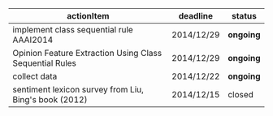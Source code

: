 | actionItem                                              | deadline   | status      |
|---------------------------------------------------------|------------|-------------|
| implement class sequential rule AAAI2014                | 2014/12/29 | **ongoing** |
| Opinion Feature Extraction Using Class Sequential Rules | 2014/12/29 | **ongoing** |
| collect data                                            | 2014/12/22 | **ongoing** |
| sentiment lexicon survey from Liu, Bing's book (2012)   | 2014/12/15 | closed      |

